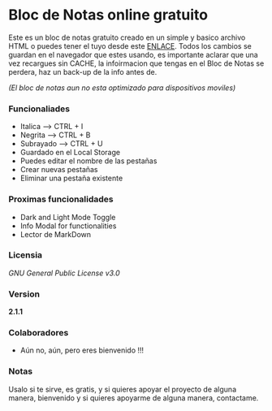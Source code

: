 # Bloc de Notas online gratuito

Este es un bloc de notas gratuito creado en un simple y basico archivo HTML o puedes tener el tuyo desde este [ENLACE](https://camiicode.github.io/notepad). Todos los cambios se guardan en el navegador que estes usando, es importante aclarar que una vez recargues sin CACHE, la infoirmacion que tengas en el Bloc de Notas se perdera, haz un back-up de la info antes de.

*(El bloc de notas aun no esta optimizado para dispositivos moviles)*

### Funcionaliades

 - Italica    --> CTRL + I
 - Negrita    --> CTRL + B
 - Subrayado  --> CTRL + U
 - Guardado en el Local Storage
 - Puedes editar el nombre de las pestañas
 - Crear nuevas pestañas
 - Eliminar una pestaña existente

### Proximas funcionalidades

- Dark and Light Mode Toggle
- Info Modal for functionalities
- Lector de MarkDown

### Licensia

_GNU General Public License v3.0_

### Version

**2.1.1**

### Colaboradores

  - Aún no, aún, pero eres bienvenido !!!

### Notas

Usalo si te sirve, es gratis, y si quieres apoyar el proyecto de alguna manera, bienvenido y si quieres apoyarme de alguna manera, contactame.